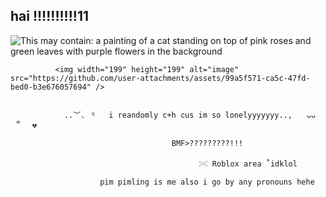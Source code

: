 ## hai !!!!!!!!!!11

<img src="https://i.pinimg.com/736x/d6/50/15/d65015603c267661bad575e2b5667c51.jpg" alt="This may contain: a painting of a cat standing on top of pink roses and green leaves with purple flowers in the background"/>

              <img width="199" height="199" alt="image" src="https://github.com/user-attachments/assets/99a5f571-ca5c-47fd-bed0-b3e676057694" />


                ..︶◟ ⺀　 i reandomly c+h cus im so lonelyyyyyyy..,  ⠀ᴗᴗ　⠀՞ 　💔 

                                        BMF>?????????!!!

                                              𓏵 Roblox area ˚idklol

                        pim pimling is me also i go by any pronouns hehe

